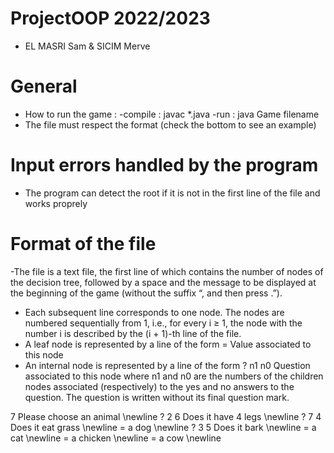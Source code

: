 # ProjectOOP 2022/2023
- EL MASRI Sam & SICIM Merve

# General
- How to run the game :
    -compile : javac *.java
    -run : java Game filename
- The file must respect the format (check the bottom to see an example)

# Input errors handled by the program
- The program can detect the root if it is not in the first line of the file and works proprely

# Format of the file
-The file is a text file, the first line of which contains the number of nodes of the decision tree, followed
by a space and the message to be displayed at the beginning of the game (without the suffix “, and
then press <return>.”).
- Each subsequent line corresponds to one node. The nodes are numbered sequentially from 1, i.e., for every i ≥ 1, the node with the number i is described by the (i + 1)-th line of the file.
- A leaf node is represented by a line of the form
= Value associated to this node
- An internal node is represented by a line of the form ? n1 n0 Question associated to this node
where n1 and n0 are the numbers of the children nodes associated (respectively) to the yes and no
answers to the question. The question is written without its final question mark.

7 Please choose an animal \newline
? 2 6 Does it have 4 legs \newline
? 7 4 Does it eat grass \newline
= a dog \newline
? 3 5 Does it bark \newline
= a cat \newline
= a chicken \newline
= a cow \newline
